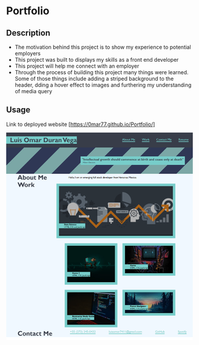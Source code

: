 # Portfolio

## Description
- The motivation behind this project is to show my experience to potential employers
- This project was built to displays my skills as a front end developer
- This project will help me connect with an employer
- Through the process of building this project many things were learned. 
Some of those things include adding a striped background to the header, dding a hover effect to images
and furthering my understanding of media query

## Usage

Link to deployed website [https://0mar77.github.io/Portfolio/]

![alt text](assets/screenshot.png)